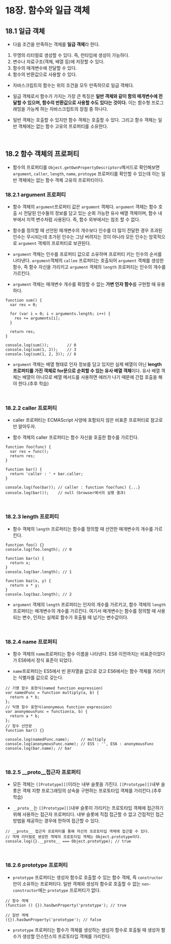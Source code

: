 # 18장. 함수와 일급 객체

## 18.1 일급 객체

* 다음 조건을 만족하는 객체를 **일급 객체**라 한다.

 1. 무명의 리터럴로 생성할 수 있다. 즉, 런타임에 생성이 가능하다.
 2. 변수나 자료구조(객체, 배열 등)에 저장할 수 있다.
 3. 함수의 매개변수에 전달할 수 있다.
 4. 함수의 반환값으로 사용할 수 있다.

- 자바스크립트의 함수는 위의 조건을 모두 만족하므로 일급 객체다.

- 일급 객체로서 함수가 가지는 가장 큰 특징은 **일반 객체와 같이 함의 매개변수에 전달할 수 있으며, 함수의 반환값으로 사용할 수도 있다는 것이다.** 이는 함수형 프로그래밍을 가능케 하는 자바스크립트의 장점 중 하나다.

- 일반 객체는 호출할 수 있지만 함수 객체는 호출할 수 있다. 그리고 함수 객체는 일반 객체에는 없는 함수 고유의 프로퍼티를 소유한다.

<br>

## 18.2 함수 객체의 프로퍼티

- 함수의 프로퍼티를 `Object.getOwnPropertyDescriptors`메서드로 확인해보면 `argument`, `caller`, `length`, `name`, `protoype` 프로퍼티를 확인할 수 있는데 이는 일반 객체에는 없는 함수 객체 고유의 프로퍼티이다.

### 18.2.1 argument 프로퍼티

- 함수 객체의 `argument`프로퍼티 값은 `argument` 객체다. `argument` 객체는 함수 호출 시 전달된 인수들의 정보를 담고 있는 순회 가능한 유사 배열 객체이며, 함수 내부에서 지역 변수처럼 사용된다. 즉, 함수 외부에서는 참조 할 수 없다.

- 함수를 정의할 때 선언된 매개변수의 개수보다 인수를 더 많이 전달한 경우 초과된 인수는 무시되는데 초가된 인수는 그냥 버려지는 것이 아니라 모든 인수는 암묵적으로 `argument` 객체의 프로퍼티로 보관된다. 

- `argument` 객체는 인수를 프로퍼티 값으로 소유하며 프로퍼티 키는 인수의 순서를 나타낸다. `argument`객체의 `callee` 프로퍼티는 호출되어 `argument` 객체를 생성한 함수, 즉 함수 자신을 가리키고 `argument` 객체의 `length` 프로퍼티는 인수의 개수를 가르킨다.

- `argument` 객체는 매개변수 개수를 확정할 수 없는 **가변 인자 함수**를 구현할 때 유용하다.
```
function sum() {
  var res = 0;

  for (var i = 0; i < arguments.length; i++) {
    res += arguments[i];
  }

  return res;
}

console.log(sum());        // 0
console.log(sum(1, 2));    // 3
console.log(sum(1, 2, 3)); // 6
```

- `argument` 객체는 배열 형태로 인자 정보를 담고 있지만 실제 배열이 아닌 **length 프로퍼티를 가진 객체로 for문으로 순회할 수 있는 유사 배열 객체**이다. 유사 배열 객체는 배열이 아니므로 배열 메서드를 사용하면 에러가 나기 때문에 간접 호출을 해야 한다.(추후 학습)

<br>

### 18.2.2 caller 프로퍼티

- caller 프로퍼티는 ECMAScript 사양에 포함되지 않은 비표준 프로퍼티로 참고로만 알아두자.

- 함수 객체의 caller 프로퍼티는 함수 자신을 호출한 함수를 가르킨다.
```
function foo(func) {
  var res = func();
  return res;
}

function bar() {
  return 'caller : ' + bar.caller;
}

console.log(foo(bar)); // caller : function foo(func) {...}
console.log(bar());    // null (browser에서의 실행 결과)
```

<br>

### 18.2.3 length 프로퍼티

- 함수 객체의 `length` 프로퍼티는 함수를 정의할 때 선언한 매개변수의 개수를 가르킨다.
```
function foo() {}
console.log(foo.length); // 0

function bar(x) {
  return x;
}
console.log(bar.length); // 1

function baz(x, y) {
  return x * y;
}
console.log(baz.length); // 2
```

-  `argument` 객체의 `length` 프로퍼티는 인자의 개수를 가르키고, 함수 객체의 `length` 프로퍼티는 매개변수의 개수를 가르킨다. 여기서 매개변수는 함수를 정의할 때 사용되는 변수, 인자는 실제로 함수가 호출될 때 넘기는 변수값이다.

<br>

### 18.2.4 name 프로퍼티

- 함수 객체의 `name`프로퍼티는 함수 이름을 나타낸다. ES6 이전까지는 비표준이었다가 ES6에서 정식 표준이 되었다. 

- `name`프로퍼티는 ES5에서 빈 문자열을 값으로 갖고 ES6에서는 함수 객체를 가리키는 식별자를 값으로 갖는다.
```
// 기명 함수 표현식(named function expression)
var namedFunc = function multiply(a, b) {
  return a * b;
};
// 익명 함수 표현식(anonymous function expression)
var anonymousFunc = function(a, b) {
  return a * b;
};
// 함수 선언문
function bar() {}

console.log(namedFunc.name);     // multiply
console.log(anonymousFunc.name); // ES5 : '', ES6 : anonymousFunc
console.log(bar.name); // bar
```
<br>

### 18.2.5 __proto__접근자 프로퍼티

- 모든 객체는 `[[Prototype]]]`이라는 내부 슬롯을 가진다. `[[Prototype]]]`내부 슬롯은 객체 지향 프로그래밍의 상속을 구현하는 프로토타입 객체를 가리킨다.(추후 학습)

- `__proto__`는 `[[Prototype]]]`내부 슬롯이 가리키는 프로토타입 객체에 접근하기 위해 사용하는 접근자 프로퍼티다. 내부 슬롯에 직접 접근할 수 없고 간접적인 접근 방법을 제공하는 경우에 한하여 접근할 수 있다. 
```
// __proto__ 접근자 프로퍼티를 통해 자신의 프로토타입 객체에 접근할 수 있다.
// 객체 리터럴로 셍성한 객체의 프로토타입 객체는 Object.prototype이다.
console.log({}.__proto__ === Object.prototype); // true
```

<br>

### 18.2.6 prototype 프로퍼티

- `prototype` 프로퍼티는 생성자 함수로 호출할 수 있는 함수 객체, 즉 `constructor`만이 소유하는 프로퍼티다. 일반 객체와 생성자 함수로 호출할 수 없는 `non-constructor`에는 `prototype` 프로퍼티가 없다.
```
// 함수 객체
(function () {}).hasOwnProperty('prototype'); // true

// 일반 객체
({}).hasOwnProperty('prototype'); // false
```

- `prototype` 프로퍼티는 함수가 객체를 생성하는 생성자 함수로 호출될 때 생성자 함수가 생성할 인스턴스의 프로토타입 객체를 가리킨다.








